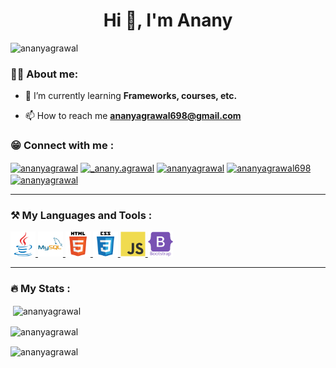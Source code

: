 <h1 align="center">Hi 👋, I'm Anany</h1>

<p align="left"> <img src="https://komarev.com/ghpvc/?username=ananyagrawal&label=Profile%20views&color=0e75b6&style=flat" alt="ananyagrawal" /> </p>

### 👨‍💻 About me:

- 🌱 I’m currently learning **Frameworks, courses, etc.**

- 📫 How to reach me **ananyagrawal698@gmail.com**

### 😁 Connect with me :

<p align="left">
<a href="https://linkedin.com/in/ananyagrawal" target="blank"><img align="center" src="https://raw.githubusercontent.com/rahuldkjain/github-profile-readme-generator/master/src/images/icons/Social/linked-in-alt.svg" alt="ananyagrawal" height="30" width="40" /></a>
<a href="https://instagram.com/_anany.agrawal" target="blank"><img align="center" src="https://raw.githubusercontent.com/rahuldkjain/github-profile-readme-generator/master/src/images/icons/Social/instagram.svg" alt="_anany.agrawal" height="30" width="40" /></a>
<a href="https://www.codechef.com/users/ananyagrawal" target="blank"><img align="center" src="https://cdn.jsdelivr.net/npm/simple-icons@3.1.0/icons/codechef.svg" alt="ananyagrawal" height="30" width="40" /></a>
<a href="https://www.hackerrank.com/ananyagrawal698" target="blank"><img align="center" src="https://raw.githubusercontent.com/rahuldkjain/github-profile-readme-generator/master/src/images/icons/Social/hackerrank.svg" alt="ananyagrawal698" height="30" width="40" /></a>
<a href="https://www.leetcode.com/ananyagrawal" target="blank"><img align="center" src="https://raw.githubusercontent.com/rahuldkjain/github-profile-readme-generator/master/src/images/icons/Social/leet-code.svg" alt="ananyagrawal" height="30" width="40" /></a>
</p>

---

### ⚒️ My Languages and Tools :

<p align="left"> <a href="https://www.java.com" target="_blank" rel="noreferrer"> <img src="https://raw.githubusercontent.com/devicons/devicon/master/icons/java/java-original.svg" alt="java" width="40" height="40"/> <a href="https://www.mysql.com/" target="_blank" rel="noreferrer"> <img src="https://raw.githubusercontent.com/devicons/devicon/master/icons/mysql/mysql-original-wordmark.svg" alt="mysql" width="40" height="40"/> </a> <a href="https://www.w3.org/html/" target="_blank" rel="noreferrer"> <img src="https://raw.githubusercontent.com/devicons/devicon/master/icons/html5/html5-original-wordmark.svg" alt="html5" width="40" height="40"/> </a> <a href="https://www.w3schools.com/css/" target="_blank" rel="noreferrer"> <img src="https://raw.githubusercontent.com/devicons/devicon/master/icons/css3/css3-original-wordmark.svg" alt="css3" width="40" height="40"/> </a> </a> <a href="https://developer.mozilla.org/en-US/docs/Web/JavaScript" target="_blank" rel="noreferrer"> <img src="https://raw.githubusercontent.com/devicons/devicon/master/icons/javascript/javascript-original.svg" alt="javascript" width="40" height="40"/> </a> <a href="https://getbootstrap.com" target="_blank" rel="noreferrer"> <img src="https://raw.githubusercontent.com/devicons/devicon/master/icons/bootstrap/bootstrap-plain-wordmark.svg" alt="bootstrap" width="40" height="40"/> </a>  </p>  

--- 
### :fire: My Stats :

<p>&nbsp;<img align="center" src="https://github-readme-stats.vercel.app/api?username=ananyagrawal&show_icons=true&locale=en" alt="ananyagrawal" /></p>

<p><img align="center" src="https://github-readme-streak-stats.herokuapp.com/?user=ananyagrawal&" alt="ananyagrawal" /></p>

<p><img align="center" src="https://github-readme-stats.vercel.app/api/top-langs?username=ananyagrawal&show_icons=true&locale=en&layout=compact" alt="ananyagrawal" /></p>
